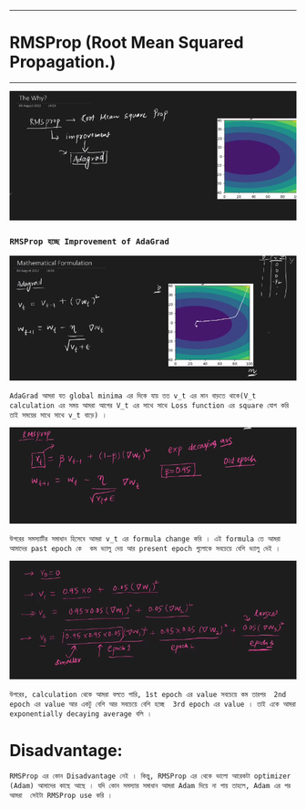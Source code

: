 
---

# RMSProp (Root Mean Squared Propagation.)

---

![Alt text](image-219.png)

### `RMSProp হচ্ছে Improvement of AdaGrad`

![Alt text](image-220.png)

`AdaGrad আমরা যত global minima এর দিকে যায় তত v_t এর মান বাড়তে থাকে(V_t calculation এর সময় আমরা আগের V_t এর সাথে সাথে Loss function এর square যোগ করি তাই সময়ের সাথে সাথে v_t বাড়ে) ।`

![Alt text](image-221.png)

`উপরের সমস্যাটির সমাধান হিসেবে আমরা v_t এর formula change করি । এই formula তে আমরা আমাদের past epoch কে  কম ভ্যালু দেয় আর present epoch গুলোকে সবচেয়ে বেশি ভ্যালু দেই । `

![Alt text](image-222.png)

`উপরের, calculation থেকে আমরা বলতে পারি, 1st epoch এর value সবচেয়ে কম তারপর  2nd epoch এর value আর একটু বেশি আর সবচেয়ে বেশি হচ্ছে  3rd epoch এর value । তাই একে আমরা exponentially decaying average বলি । `

# Disadvantage:

`RMSProp এর কোন Disadvantage নেই । কিন্তু, RMSProp এর থেকে ভালো আরেকটা optimizer (Adam) আমাদের কাছে আছে । যদি কোন সমস্যার সমাধান আমরা Adam দিয়ে না পায় তাহলে, Adam এর পর আমরা  সেইটা RMSProp use করি । `



